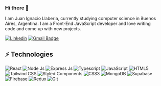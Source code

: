 ### Hi there 👋

I am Juan Ignacio Llaberia, currently studying computer science in Buenos Aires, Argentina. I am a Front-End JavaScript developer and love writing code and come up with new projects.

[![Linkedin](https://img.shields.io/badge/LinkedIn-0077B5?style=for-the-badge&logo=linkedin&logoColor=white)](https://www.linkedin.com/in/juan-ignacio-llaberia-241b351b3/)
[![Gmail Badge](https://img.shields.io/badge/Gmail-D14836?style=for-the-badge&logo=gmail&logoColor=white)](mailto:juanillaberia2002@gmail.com)

## ⚡ Technologies

![React](https://img.shields.io/badge/react-%2320232a.svg?style=for-the-badge&logo=react&logoColor=%2361DAFB)
![Node Js](https://img.shields.io/badge/Node%20js-339933?style=for-the-badge&logo=nodedotjs&logoColor=white)
![Express Js](	https://img.shields.io/badge/Express%20js-000000?style=for-the-badge&logo=express&logoColor=white)
![Typescript](https://img.shields.io/badge/typescript-%23007ACC.svg?style=for-the-badge&logo=typescript&logoColor=white)
![JavaScript](https://img.shields.io/badge/javascript-%23323330.svg?style=for-the-badge&logo=javascript&logoColor=%23F7DF1E)
![HTML5](https://img.shields.io/badge/html5-%23E34F26.svg?style=for-the-badge&logo=html5&logoColor=white)
![Tailwind CSS](https://img.shields.io/badge/Tailwind_CSS-38B2AC?style=for-the-badge&logo=tailwind-css&logoColor=white)
![Styled Components](https://img.shields.io/badge/styled--components-DB7093?style=for-the-badge&logo=styled-components&logoColor=white)
![CSS3](https://img.shields.io/badge/css3-%231572B6.svg?style=for-the-badge&logo=css3&logoColor=white)
![MongoDB](https://img.shields.io/badge/MongoDB-4EA94B?style=for-the-badge&logo=mongodb&logoColor=white)
![Supabase](https://img.shields.io/badge/Supabase-181818?style=for-the-badge&logo=supabase&logoColor=white)
![Firebase](https://img.shields.io/badge/firebase-%23039BE5.svg?style=for-the-badge&logo=firebase)
![Redux](https://img.shields.io/badge/Redux-593D88?style=for-the-badge&logo=redux&logoColor=white)
![Git](https://img.shields.io/badge/git-%23F05033.svg?style=for-the-badge&logo=git&logoColor=white)

<!--![Next JS](https://img.shields.io/badge/Next-black?style=for-the-badge&logo=next.js&logoColor=white)-->
<!--![Github Stats](https://github-readme-stats.vercel.app/api?username=JuaniLlaberia&count_private=true&show_icons=true&include_all_commits=true)
<!--![Top Langs](https://github-readme-stats.vercel.app/api/top-langs/?username=JuaniLlaberia&hide=TeX&layout=compact)


